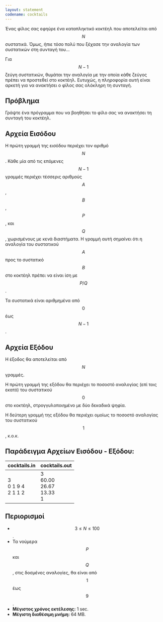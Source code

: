 ```yaml
---
layout: statement
codename: cocktails
---
```


Ένας φίλος σας εφηύρε ένα καταπληκτικό κοκτέηλ που αποτελείται από $$N$$ συστατικά.  Όμως, ήπιε τόσο πολύ που ξέχασε την αναλογία των συστατικών στη συνταγή του...

Για $$N-1$$ ζεύγη συστατικών, θυμάται την αναλογία με την οποία κάθε ζεύγος πρέπει να προστεθεί στο κοκτέηλ.  Ευτυχώς, η πληροφορία αυτή είναι αρκετή για να ανακτήσει ο φίλος σας ολόκληρη τη συνταγή.

## Πρόβλημα

Γράψτε ένα πρόγραμμα που να βοηθήσει το φίλο σας να ανακτήσει τη συνταγή του κοκτέηλ.

## Αρχεία Εισόδου

Η πρώτη γραμμή της εισόδου περιέχει τον αριθμό $$N$$. Κάθε μία από τις επόμενες $$N-1$$ γραμμές περιέχει τέσσερις αριθμούς $$A$$, $$B$$, $$P$$, και $$Q$$, χωρισμένους με κενά διαστήματα.  Η γραμμή αυτή σημαίνει ότι η αναλογία του συστατικού $$A$$ προς το συστατικό $$B$$ στο κοκτέηλ πρέπει να είναι ίση με $$P / Q$$.

Τα συστατικά είναι αριθμημένα από $$0$$ έως $$N-1$$.

## Αρχεία Εξόδου

Η έξοδος θα αποτελείται από $$N$$ γραμμές.

Η πρώτη γραμμή της εξόδου θα περιέχει το ποσοστό αναλογίας (επί τοις εκατό) του συστατικού $$0$$ στο κοκτέηλ, στρογγυλοποιημένο με δύο δεκαδικά ψηφία.

Η δεύτερη γραμμή της εξόδου θα περιέχει ομοίως το ποσοστό αναλογίας του συστατικού $$1$$, κ.ο.κ.


## Παράδειγμα Αρχείων Εισόδου - Εξόδου:


| **cocktails.in**      | **cocktails.out** |
| :--- | :--- |
| 3<br>0 1 9 4<br>2 1 1 2 | 3 <br> 60.00<br>26.67<br>13.33 <br> 1 |

## Περιορισμοί

 - $$3 \leq N \leq 100$$.
 - Τα νούμερα $$P$$ και $$Q$$, στις δοσμένες αναλογίες, θα είναι από $$1$$ έως $$9$$.
 - **Mέγιστος χρόνος εκτέλεσης:** 1 sec.
 - **Mέγιστη διαθέσιμη μνήμη:** 64 MB.